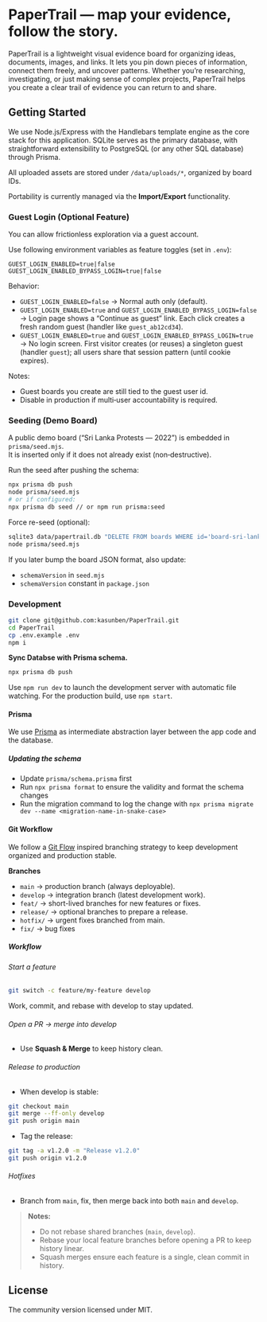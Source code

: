 # PaperTrail — map your evidence, follow the story.

PaperTrail is a lightweight visual evidence board for organizing ideas, documents, images, and links. It lets you pin down pieces of information, connect them freely, and uncover patterns. Whether you’re researching, investigating, or just making sense of complex projects, PaperTrail helps you create a clear trail of evidence you can return to and share.

## Getting Started

We use Node.js/Express with the Handlebars template engine as the core stack for this application. SQLite serves as the primary database, with straightforward extensibility to PostgreSQL (or any other SQL database) through Prisma.

All uploaded assets are stored under `/data/uploads/*`, organized by board IDs.

Portability is currently managed via the **Import/Export** functionality.

### Guest Login (Optional Feature)

You can allow frictionless exploration via a guest account.

Use following environment variables as feature toggles (set in `.env`):

```
GUEST_LOGIN_ENABLED=true|false
GUEST_LOGIN_ENABLED_BYPASS_LOGIN=true|false
```

Behavior:

- `GUEST_LOGIN_ENABLED=false` → Normal auth only (default).
- `GUEST_LOGIN_ENABLED=true` and `GUEST_LOGIN_ENABLED_BYPASS_LOGIN=false` → Login page shows a “Continue as guest” link. Each click creates a fresh random guest (handler like `guest_ab12cd34`).
- `GUEST_LOGIN_ENABLED=true` and `GUEST_LOGIN_ENABLED_BYPASS_LOGIN=true` → No login screen. First visitor creates (or reuses) a singleton guest (handler `guest`); all users share that session pattern (until cookie expires).

Notes:

- Guest boards you create are still tied to the guest user id.
- Disable in production if multi‑user accountability is required.

### Seeding (Demo Board)

A public demo board (“Sri Lanka Protests — 2022”) is embedded in `prisma/seed.mjs`.  
It is inserted only if it does not already exist (non‑destructive).

Run the seed after pushing the schema:

```bash
npx prisma db push
node prisma/seed.mjs
# or if configured:
npx prisma db seed // or npm run prisma:seed
```

Force re-seed (optional):

```bash
sqlite3 data/papertrail.db "DELETE FROM boards WHERE id='board-sri-lanka-protests-2022';"
node prisma/seed.mjs
```

If you later bump the board JSON format, also update:

- `schemaVersion` in `seed.mjs`
- `schemaVersion` constant in `package.json`

### Development

```bash
git clone git@github.com:kasunben/PaperTrail.git
cd PaperTrail
cp .env.example .env
npm i
```

**Sync Databse with Prisma schema.**

```bash
npx prisma db push
```

Use `npm run dev` to launch the development server with automatic file watching. For the production build, use `npm start`.

#### Prisma

We use [Prisma](https://www.prisma.io/) as intermediate abstraction layer between the app code and the database.

##### Updating the schema

- Update `prisma/schema.prisma` first
- Run `npx prisma format` to ensure the validity and format the schema changes
- Run the migration command to log the change with `npx prisma migrate dev --name <migration-name-in-snake-case>`

#### Git Workflow

We follow a [Git Flow](https://nvie.com/posts/a-successful-git-branching-model/) inspired branching strategy to keep development organized and production stable.

**Branches**

- `main` → production branch (always deployable).
- `develop` → integration branch (latest development work).
- `feat/` → short-lived branches for new features or fixes.
- `release/` → optional branches to prepare a release.
- `hotfix/` → urgent fixes branched from main.
- `fix/` → bug fixes

##### Workflow

###### Start a feature

```bash
git switch -c feature/my-feature develop
```

Work, commit, and rebase with develop to stay updated.

###### Open a PR → merge into develop

- Use **Squash & Merge** to keep history clean.

###### Release to production

- When develop is stable:

```bash
git checkout main
git merge --ff-only develop
git push origin main
```

- Tag the release:

```bash
git tag -a v1.2.0 -m "Release v1.2.0"
git push origin v1.2.0
```

###### Hotfixes

- Branch from `main`, fix, then merge back into both `main` and `develop`.

> **Notes:**
> - Do not rebase shared branches (`main`, `develop`).
> - Rebase your local feature branches before opening a PR to keep history linear.
> - Squash merges ensure each feature is a single, clean commit in history.

## License

The community version licensed under MIT.
